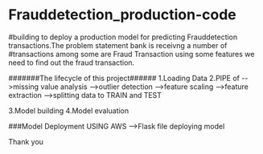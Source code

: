 # Frauddetection_production-code
#building to deploy a production  model for predicting Frauddetection transactions.The problem statement bank is receivng a number of #transactions among some are Fraud Transaction using some features we need to find out the fraud transaction.


#######The lifecycle of this project######
1.Loading Data
2.PIPE of 
-->missing value analysis
-->outlier detection
-->feature scaling 
-->feature extraction
-->splitting data to TRAIN and TEST

3.Model building
4.Model evaluation

###Model Deployment USING AWS
-->Flask file
deploying model 












Thank you

